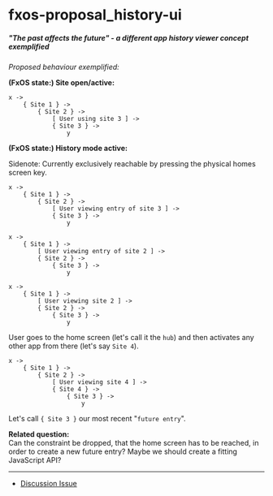 # fxos-proposal_history-ui
##### "The past affects the future" - a different app history viewer concept exemplified

_Proposed behaviour exemplified:_

**(FxOS state:) Site open/active:**

```
x ->
    { Site 1 } ->
        { Site 2 } ->
            [ User using site 3 ] ->
            { Site 3 } ->
                y
```

**(FxOS state:) History mode active:**  

Sidenote: Currently exclusively reachable by pressing the physical homes screen key.

```
x ->
    { Site 1 } ->
        { Site 2 } ->
            [ User viewing entry of site 3 ] ->
            { Site 3 } ->
                y

x ->
    { Site 1 } ->
        [ User viewing entry of site 2 ] ->
        { Site 2 } ->
            { Site 3 } ->
                y

x ->
    { Site 1 } ->
        [ User viewing site 2 ] ->
        { Site 2 } ->
            { Site 3 } ->
                y
```

User goes to the home screen (let's call it the `hub`) and then activates any other app from there (let's say `Site 4`).

```
x ->
    { Site 1 } ->
        { Site 2 } ->
            [ User viewing site 4 ] ->
            { Site 4 } ->
                { Site 3 } ->
                    y
```

Let's call `{ Site 3 }` our most recent "`future entry`".

**Related question:**  
Can the constraint be dropped, that the home screen has to be reached, in order to create a new
future entry? Maybe we should create a fitting JavaScript API?

***

* [Discussion Issue](https://github.com/pguth/fxos-proposal_history-ui/issues/1)
